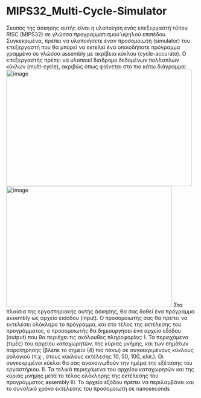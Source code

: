 # MIPS32_Multi-Cycle-Simulator
Σκοπός της άσκησης αυτής είναι η υλοποίηση ενός επεξεργαστή́ τύπου RISC (MIPS32) σε γλώσσα προγραμματισμού́ υψηλού επιπέδου. Συγκεκριμένα, πρέπει να υλοποιήσετε έναν προσομοιωτή (simulator) του επεξεργαστή που θα μπορεί να εκτελεί ένα οποιοδήποτε πρόγραμμα γραμμένο σε γλώσσα assembly με ακρίβεια κύκλου (cycle-accurate). 
Ο επεξεργαστής πρέπει να υλοποιεί διάδρομο δεδομένων πολλαπλών κύκλων (multi-cycle), ακριβώς όπως φαίνεται στο πιο κάτω διάγραμμα:
<img width="491" height="308" alt="image" src="https://github.com/user-attachments/assets/d69e557e-bbf7-45ca-9879-0200f475e896" />
<img width="439" height="320" alt="image" src="https://github.com/user-attachments/assets/7afc3d60-acc3-4d9a-ad2b-0a94922756a9" />
Στα πλαίσια της εργαστηριακής αυτής άσκησης, θα σας δοθεί ένα πρόγραμμα assembly ως αρχείο εισόδου (input). Ο προσομοιωτής σας θα πρέπει να εκτελέσει ολόκληρο το πρόγραμμα, και στο τέλος της εκτέλεσης του προγράμματος, ο προσομοιωτής θα δημιουργήσει ένα αρχείο εξόδου (output) που θα περιέχει τις ακόλουθες πληροφορίες:
I.
Τα περιεχόμενα (τιμές) του αρχείου καταχωρητών, της κύριας μνήμης, και των σημάτων παρατήρησης (βλέπε το σημείο (4) πιο πάνω) σε συγκεκριμένους κύκλους ρολογιού (π.χ., στους κύκλους εκτέλεσης 10, 50, 100, κλπ.). Οι συγκεκριμένοι κύκλοι θα σας ανακοινωθούν την ημέρα της εξέτασης του εργαστήριου.
II.
Τα τελικά περιεχόμενα του αρχείου καταχωρητών και της κύριας μνήμης μετά το τέλος ολόκληρης της εκτέλεσης του προγράμματος assembly
III.
Το αρχείο εξόδου πρέπει να περιλαμβάνει και το συνολικό χρόνο εκτέλεσης του προσομοιωτή σε nanoseconds
